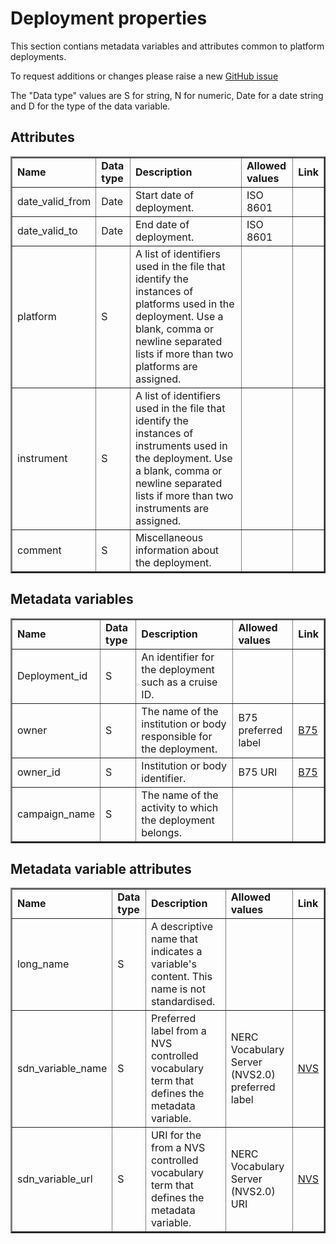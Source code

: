 # Deployment properties


This section contians metadata variables and attributes common to platform deployments.

To request additions or changes please raise a new [GitHub issue](https://github.com/I-Ocean/common-metadata/issues/new)

The "Data type" values are S for string, N for numeric, Date for a date string and D for the type of the data variable.

Attributes
----------
<table border="2" cellpadding="5"> 
<tr><td><strong>Name</strong></td><td><strong>Data type</strong></td><td><strong>Description</strong></td><td><strong>Allowed values</strong></td><td><strong>Link</strong></td></tr> 
<tr><td>date_valid_from</td><td>Date</td><td>Start date of deployment.</td><td>ISO 8601</td><td>&nbsp;</td></tr> 
<tr><td>date_valid_to</td><td>Date</td><td>End date of deployment.</td><td>ISO 8601</td><td>&nbsp;</td></tr> 
<tr><td>platform</td><td>S</td><td>A list of identifiers used in the file that identify the instances of platforms used in the deployment. Use a blank, comma or newline separated lists if more than two platforms are assigned.</td><td>&nbsp;</td><td>&nbsp;</td></tr> 
<tr><td>instrument</td><td>S</td><td>A list of identifiers used in the file that identify the instances of instruments used in the deployment. Use a blank, comma or newline separated lists if more than two instruments are assigned.</td><td>&nbsp;</td><td>&nbsp;</td></tr>
<tr><td>comment</td><td>S</td><td>Miscellaneous information about the deployment.</td><td>&nbsp;</td><td>&nbsp;</td></tr> 
</table> 

Metadata variables
------------------
<table border="2" cellpadding="5"> 
<tr><td><strong>Name</strong></td><td><strong>Data type</strong></td><td><strong>Description</strong></td><td><strong>Allowed values</strong></td><td><strong>Link</strong></td></tr> 
<tr><td>Deployment_id</td><td>S</td><td>An identifier for the deployment such as a cruise ID.</td><td>&nbsp;</td><td>&nbsp;</td></tr> 
<tr><td>owner</td><td>S</td><td>The name of the institution or body responsible for the deployment.</td><td>B75 preferred label</td><td><a href='http://vocab.nerc.ac.uk/collection/B75/current/'>B75</a></td></tr> 
<tr><td>owner_id</td><td>S</td><td>Institution or body identifier.</td><td>B75 URI</td><td><a href='http://vocab.nerc.ac.uk/collection/B75/current/'>B75</a></td></tr> 
<tr><td>campaign_name</td><td>S</td><td>The name of the activity to which the deployment belongs. </td><td>&nbsp;</td><td>&nbsp;</td></tr> 
</table> 

Metadata variable attributes
----------------------------
<table border="2" cellpadding="5"> 
<tr><td><strong>Name</strong></td><td><strong>Data type</strong></td><td><strong>Description</strong></td><td><strong>Allowed values</strong></td><td><strong>Link</strong></td></tr> 
<tr><td>long_name</td><td>S</td><td>A descriptive name that indicates a variable's content. This name is not standardised.</td><td>&nbsp;</td><td>&nbsp;</td></tr> 
<tr><td>sdn_variable_name</td><td>S</td><td>Preferred label from a NVS controlled vocabulary term that defines the metadata variable.</td><td>NERC Vocabulary Server (NVS2.0) preferred label</td><td> <a href='http://vocab.nerc.ac.uk/'>NVS</a></td></tr> 
<tr><td>sdn_variable_url</td><td>S</td><td>URI for the from a NVS controlled vocabulary term that defines the metadata variable.</td><td>NERC Vocabulary Server (NVS2.0) URI</td><td> <a href='http://vocab.nerc.ac.uk/'>NVS</a></td></tr> 
</table> 
